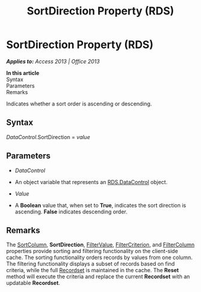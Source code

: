 ﻿---
title: SortDirection Property (RDS)
TOCTitle: SortDirection Property (RDS)
ms:assetid: 33de0dce-f371-6a54-d179-0627939f5b14
ms:mtpsurl: https://msdn.microsoft.com/en-us/library/JJ249106(v=office.15)
ms:contentKeyID: 48544119
ms.date: 09/18/2015
mtps_version: v=office.15
---

# SortDirection Property (RDS)


_**Applies to:** Access 2013 | Office 2013_

**In this article**  
Syntax  
Parameters  
Remarks  

Indicates whether a sort order is ascending or descending.

## Syntax

*DataControl*.SortDirection = *value*

## Parameters

  - *DataControl*

  - An object variable that represents an [RDS.DataControl](datacontrol-object-rds.md) object.

  - *Value*

  - A **Boolean** value that, when set to **True**, indicates the sort direction is ascending. **False** indicates descending order.

## Remarks

The [SortColumn](sortcolumn-property-rds.md), **SortDirection**, [FilterValue](filtervalue-property-rds.md), [FilterCriterion](filtercriterion-property-rds.md), and [FilterColumn](filtercolumn-property-rds.md) properties provide sorting and filtering functionality on the client-side cache. The sorting functionality orders records by values from one column. The filtering functionality displays a subset of records based on find criteria, while the full [Recordset](recordset-object-ado.md) is maintained in the cache. The **Reset** method will execute the criteria and replace the current **Recordset** with an updatable **Recordset**.

